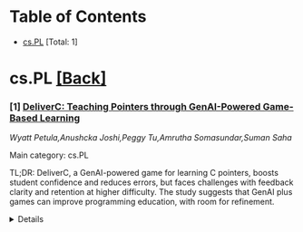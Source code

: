 <div id=toc></div>

# Table of Contents

- [cs.PL](#cs.PL) [Total: 1]


<div id='cs.PL'></div>

# cs.PL [[Back]](#toc)

### [1] [DeliverC: Teaching Pointers through GenAI-Powered Game-Based Learning](https://arxiv.org/abs/2509.14496)
*Wyatt Petula,Anushcka Joshi,Peggy Tu,Amrutha Somasundar,Suman Saha*

Main category: cs.PL

TL;DR: DeliverC, a GenAI-powered game for learning C pointers, boosts student confidence and reduces errors, but faces challenges with feedback clarity and retention at higher difficulty. The study suggests that GenAI plus games can improve programming education, with room for refinement.


<details>
  <summary>Details</summary>
Motivation: Current game-based learning tools lack adaptive, real-time support for difficult programming topics such as C pointers. The motivation is to provide personalized and interactive practice to improve student understanding and confidence.

Method: The authors developed DeliverC, a GenAI-enhanced game using GPT-4-mini to offer adaptive hints and challenges on C pointers. They conducted a pilot study with 25 undergraduates, collecting gameplay data and analyzing responses to a 15-item survey on motivation, self-efficacy, metacognition, and feedback quality.

Result: Most students reported increased confidence and reflection after using DeliverC. Error rates dropped as students advanced in the game. However, participation waned with higher difficulty, and some students found AI feedback unclear or vague.

Conclusion: DeliverC shows promise in enhancing engagement and comprehension in systems programming. Its adaptive features and AI-generated practice support learning, but the feedback mechanism requires improvement for clearer guidance.

Abstract: While game-based learning is widely used in programming education, few tools
offer adaptive, real-time support for complex topics, such as C pointers. We
present DeliverC, a GenAI-enhanced game that integrates GPT-4-mini to provide
personalized hints and generate pointer-related challenges on the fly. In a
pilot study involving 25 undergraduate students, we investigated the impact of
the system on learning through gameplay data and a 15-item survey that covered
constructs such as motivation, self-efficacy, metacognition, and feedback
quality. Results show that most students felt more confident and reflective
after using the tool, and error rates decreased as students progressed through
scaffolded levels. However, participation decreased with task difficulty, and
some students reported receiving unclear or vague feedback. These findings
suggest that DeliverC can enhance engagement and understanding in systems
programming, although refinement in AI-generated feedback is still needed. Our
study highlights the potential of combining GenAI with game-based learning to
support personalized and interactive practice in traditionally challenging
programming domains.

</details>
